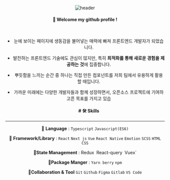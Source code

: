 <div align="center"> 

![header](https://capsule-render.vercel.app/api?type=cylinder&color=000000&height=120&section=header&text=yongseong2&fontColor=ffffff&fontSize=70&animation=fadeIn&fontAlignY=55&desc=%20&descAlignY=62&descAlign=62)
  
####  :wave: Welcome my github profile !
  
  <br/>
  
- 눈에 보이는 페이지에 생동감을 불어넣는 매력에 빠져 프론트엔드 개발자가 되었습니다.

- 발전하는 프론트엔드 기술에도 관심이 많지만, 특히 **최적화를 통해 새로운 경험을 제공하는 것**에 집중합니다.

- 뿌듯함을 느끼는 순간 중 하나는 직접 만든 컴포넌트를 저희 팀에서 유용하게 활용할 때입니다.

- 가까운 미래에는 다양한 개발자들과 함께 성장하면서, 오픈소스 프로젝트에 기여하고픈 목표를 가지고 있습

  ####  # 🛠  Skills

---

📕 **Language** : `Typescript` `Javascript(ES6)`

📗 **Framework/Library** : `React` `Next js` `Vue` `React Native` `Emotion` `SCSS` `HTML` `CSS`

📙**State Management** : Redux` `React-query` `Vuex`

📘**Package Manger** : `Yarn berry` `npm`

📔**Collaboration  & Tool** `Git` `Github` `Figma` `Gitlab` `VS Code`

  


</div>

